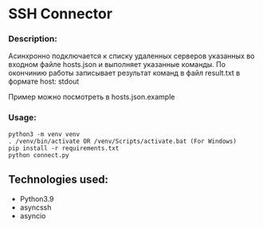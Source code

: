 # SSH Connector

### Description:

Асинхронно подключается к списку удаленных серверов указанных во входном файле hosts.json и выполняет указанные команды.
По окончинию работы записывает результат команд в файл result.txt в формате host: stdout

Пример можно посмотреть в hosts.json.example

### Usage:
```
python3 -m venv venv
. /venv/bin/activate OR /venv/Scripts/activate.bat (For Windows)
pip install -r requirements.txt
python connect.py
```

## Technologies used:

- Python3.9
- asyncssh
- asyncio